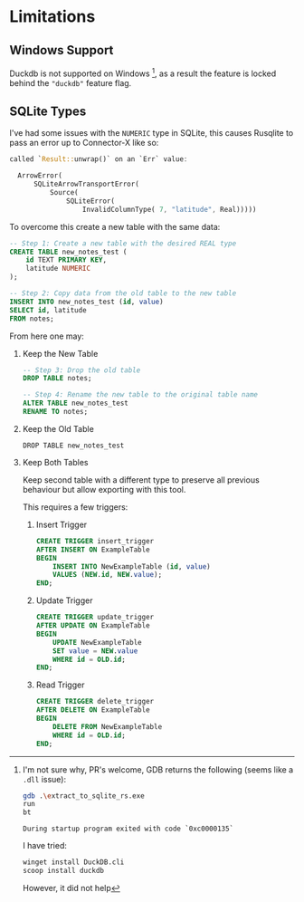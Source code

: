 # Limitations

## Windows Support

Duckdb is not supported on Windows [^1738559984], as a result the feature is locked behind the `"duckdb"` feature flag.

[^1738559984]: I'm not sure why, PR's welcome, GDB returns the following (seems like a `.dll` issue):
    ```sh
    gdb .\extract_to_sqlite_rs.exe
    run
    bt
    ```
    ```
    During startup program exited with code `0xc0000135`
    ```

    I have tried:

    ```sh
    winget install DuckDB.cli
    scoop install duckdb
    ```

    However, it did not help

## SQLite Types

I've had some issues with the `NUMERIC` type in SQLite, this causes Rusqlite to pass an error up to Connector-X like so:

```rust
called `Result::unwrap()` on an `Err` value:

  ArrowError(
      SQLiteArrowTransportError(
          Source(
              SQLiteError(
                  InvalidColumnType( 7, "latitude", Real)))))


```

To overcome this create a new table with the same data:

```sql
-- Step 1: Create a new table with the desired REAL type
CREATE TABLE new_notes_test (
    id TEXT PRIMARY KEY,
    latitude NUMERIC
);

-- Step 2: Copy data from the old table to the new table
INSERT INTO new_notes_test (id, value)
SELECT id, latitude
FROM notes;

```

From here one may:

1. Keep the New Table

    ```sql
    -- Step 3: Drop the old table
    DROP TABLE notes;

    -- Step 4: Rename the new table to the original table name
    ALTER TABLE new_notes_test
    RENAME TO notes;
    ```

2. Keep the Old Table

    ```
    DROP TABLE new_notes_test
    ```

3. Keep Both Tables

    Keep second table with a different type to preserve all previous behaviour but allow exporting with this tool.

    This requires a few triggers:

    1. Insert Trigger

        ```sql
        CREATE TRIGGER insert_trigger
        AFTER INSERT ON ExampleTable
        BEGIN
            INSERT INTO NewExampleTable (id, value)
            VALUES (NEW.id, NEW.value);
        END;
        ```

    2. Update Trigger
        ```sql
        CREATE TRIGGER update_trigger
        AFTER UPDATE ON ExampleTable
        BEGIN
            UPDATE NewExampleTable
            SET value = NEW.value
            WHERE id = OLD.id;
        END;
        ```

    3. Read Trigger

        ```sql
        CREATE TRIGGER delete_trigger
        AFTER DELETE ON ExampleTable
        BEGIN
            DELETE FROM NewExampleTable
            WHERE id = OLD.id;
        END;
        ```


